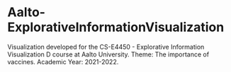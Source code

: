 # Aalto-ExplorativeInformationVisualization
Visualization developed for the CS-E4450 - Explorative Information Visualization D course at Aalto University. Theme: The importance of vaccines. Academic Year: 2021-2022.
